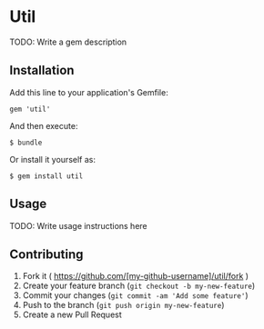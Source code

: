 # Util

TODO: Write a gem description

## Installation

Add this line to your application's Gemfile:

    gem 'util'

And then execute:

    $ bundle

Or install it yourself as:

    $ gem install util

## Usage

TODO: Write usage instructions here

## Contributing

1. Fork it ( https://github.com/[my-github-username]/util/fork )
2. Create your feature branch (`git checkout -b my-new-feature`)
3. Commit your changes (`git commit -am 'Add some feature'`)
4. Push to the branch (`git push origin my-new-feature`)
5. Create a new Pull Request
